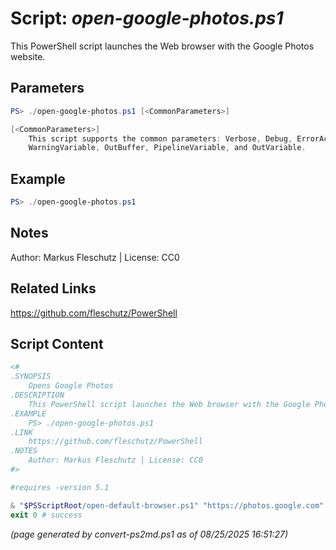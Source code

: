 Script: *open-google-photos.ps1*
========================

This PowerShell script launches the Web browser with the Google Photos website.

Parameters
----------
```powershell
PS> ./open-google-photos.ps1 [<CommonParameters>]

[<CommonParameters>]
    This script supports the common parameters: Verbose, Debug, ErrorAction, ErrorVariable, WarningAction, 
    WarningVariable, OutBuffer, PipelineVariable, and OutVariable.
```

Example
-------
```powershell
PS> ./open-google-photos.ps1

```

Notes
-----
Author: Markus Fleschutz | License: CC0

Related Links
-------------
https://github.com/fleschutz/PowerShell

Script Content
--------------
```powershell
<#
.SYNOPSIS
	Opens Google Photos
.DESCRIPTION
	This PowerShell script launches the Web browser with the Google Photos website.
.EXAMPLE
	PS> ./open-google-photos.ps1
.LINK
	https://github.com/fleschutz/PowerShell
.NOTES
	Author: Markus Fleschutz | License: CC0
#>

#requires -version 5.1

& "$PSScriptRoot/open-default-browser.ps1" "https://photos.google.com"
exit 0 # success
```

*(page generated by convert-ps2md.ps1 as of 08/25/2025 16:51:27)*
